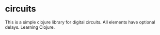 # circuits

This is a simple clojure library for digital circuits.
All elements have optional delays.
Learning Clojure.